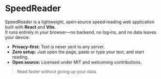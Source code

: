 # SpeedReader

SpeedReader is a lightweight, open‑source speed‑reading web application built with **React** and **Vite**.  
It runs entirely in your browser—no backend, no log‑ins, and no data leaves your device.

- **Privacy‑first:** Text is never sent to any server.
- **Zero setup:** Just open the page, paste or type your text, and start reading.
- **Open source:** Licensed under MIT and welcoming contributions.

> Read faster without giving up your data.
